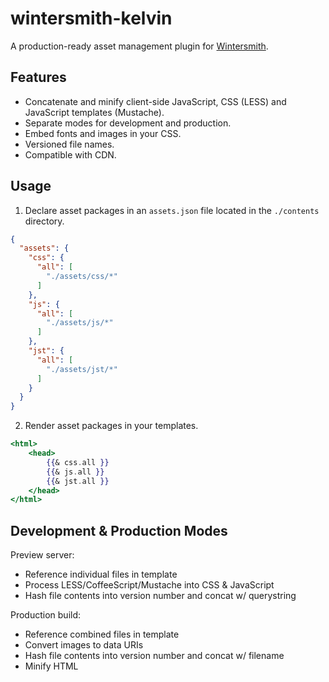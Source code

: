 # wintersmith-kelvin

A production-ready asset management plugin for [Wintersmith](https://github.com/jnordberg/wintersmith).

## Features

- Concatenate and minify client-side JavaScript, CSS (LESS) and JavaScript templates (Mustache).
- Separate modes for development and production.
- Embed fonts and images in your CSS.
- Versioned file names.
- Compatible with CDN.

## Usage

1. Declare asset packages in an `assets.json` file located in the `./contents` directory.

```json
{
  "assets": {
    "css": {
      "all": [
        "./assets/css/*"
      ]
    },
    "js": {
      "all": [
        "./assets/js/*"
      ]
    },
    "jst": {
      "all": [
        "./assets/jst/*"
      ]
    }
  }
}
````

2. Render asset packages in your templates.

```mustache
<html>
    <head>
        {{& css.all }}
        {{& js.all }}
        {{& jst.all }}
    </head>
</html>
```

## Development & Production Modes

Preview server:

- Reference individual files in template
- Process LESS/CoffeeScript/Mustache into CSS & JavaScript
- Hash file contents into version number and concat w/ querystring

Production build:

- Reference combined files in template
- Convert images to data URIs
- Hash file contents into version number and concat w/ filename
- Minify HTML